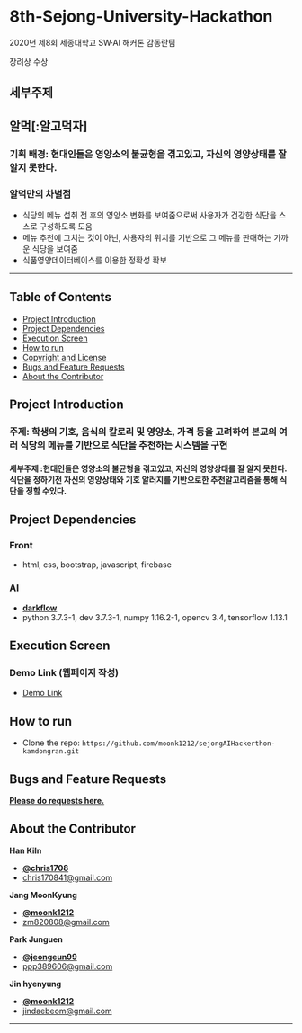 # 8th-Sejong-University-Hackathon 
2020년 제8회 세종대학교 SW·AI 해커톤 감동란팀 

장려상 수상 



## 세부주제

## 알먹[:알고먹자]

### 기획 배경: 현대인들은 영양소의 불균형을 겪고있고, 자신의 영양상태를 잘 알지 못한다.

### 알먹만의 차별점
* 식당의 메뉴 섭취 전 후의 영양소 변화를 보여줌으로써 사용자가 건강한 식단을 스스로 구성하도록 도움
* 메뉴 추천에 그치는 것이 아닌, 사용자의 위치를 기반으로 그 메뉴를 판매하는 가까운 식당을 보여줌
* 식품영양데이터베이스를 이용한 정확성 확보


    
* * *


## Table of Contents

- [Project Introduction](#Project-Introduction)
- [Project Dependencies](#Project-Dependencies)
- [Execution Screen](#Execution-Screen)
- [How to run](#How-to-run)
- [Copyright and License](#Copyright-and-License)
- [Bugs and Feature Requests](#Bugs-and-Feature-Requests)
- [About the Contributor](#About-the-Contributor)

   
## Project Introduction

### 주제: 학생의 기호, 음식의 칼로리 및 영양소, 가격 등을 고려하여 본교의 여러 식당의 메뉴를 기반으로 식단을 추천하는 시스템을 구현

#### 세부주제 :현대인들은 영양소의 불균형을 겪고있고, 자신의 영양상태를 잘 알지 못한다. 식단을 정하기전 자신의 영양상태와 기호 알러지를 기반으로한 추천알고리즘을 통해 식단을 정할 수있다.

## Project Dependencies
### Front 
- html, css, bootstrap, javascript, firebase 
### AI
- [**darkflow**](https://github.com/thtrieu/darkflow/)    
- python 3.7.3-1, dev 3.7.3-1, numpy 1.16.2-1, opencv 3.4, tensorflow 1.13.1

   
## Execution Screen

### Demo Link (웹페이지 작성) 

- [Demo Link](https://kamdong2-d9688.web.app/)


## How to run

- Clone the repo: `https://github.com/moonk1212/sejongAIHackerthon-kamdongran.git`




## Bugs and Feature Requests

[**Please do requests here.**](https://github.com/moonk1212//sejongAIHackerthon-kamdongran/issues)
   
   
## About the Contributor


**Han KiIn**
- [**@chris1708**](https://github.com/chris1708)   
- <chris170841@gmail.com>

**Jang MoonKyung**
- [**@moonk1212**](https://github.com/moonk1212)   
- <zm820808@gmail.com> 

**Park Junguen**
- [**@jeongeun99**](https://github.com/jeongeun99)   
- <ppp389606@gmail.com> 

**Jin hyenyung**
- [**@moonk1212**](https://github.com/dbj2000)   
- <jindaebeom@gmail.com> 


* * *
